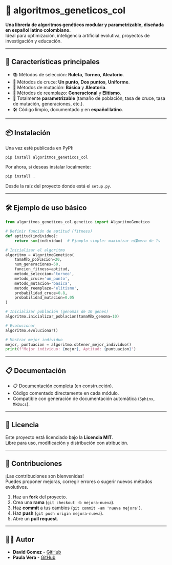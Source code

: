 # 🧬 algoritmos_geneticos_col

**Una librería de algoritmos genéticos modular y parametrizable, diseñada en español latino colombiano.**  
Ideal para optimización, inteligencia artificial evolutiva, proyectos de investigación y educación.

---

## 🚀 Características principales

- 📚 Métodos de selección: **Ruleta**, **Torneo**, **Aleatorio**.
- 🔀 Métodos de cruce: **Un punto**, **Dos puntos**, **Uniforme**.
- 🧬 Métodos de mutación: **Básica** y **Aleatoria**.
- 🔄 Métodos de reemplazo: **Generacional** y **Elitismo**.
- 🎯 Totalmente **parametrizable** (tamaño de población, tasa de cruce, tasa de mutación, generaciones, etc.).
- 🛠️ Código limpio, documentado y en **español latino**.

---

## 📦 Instalación

Una vez esté publicada en PyPI:

```bash
pip install algoritmos_geneticos_col
```

Por ahora, si deseas instalar localmente:

```bash
pip install .
```
Desde la raíz del proyecto donde está el `setup.py`.

---

## 🛠️ Ejemplo de uso básico

```python
from algoritmos_geneticos_col.genetico import AlgoritmoGenetico

# Definir función de aptitud (fitness)
def aptitud(individuo):
    return sum(individuo)  # Ejemplo simple: maximizar n煤mero de 1s

# Inicializar el algoritmo
algoritmo = AlgoritmoGenetico(
    tama帽o_poblacion=20,
    num_generaciones=50,
    funcion_fitness=aptitud,
    metodo_seleccion='torneo',
    metodo_cruce='un_punto',
    metodo_mutacion='basica',
    metodo_reemplazo='elitismo',
    probabilidad_cruce=0.8,
    probabilidad_mutacion=0.05
)

# Inicializar población (genomas de 10 genes)
algoritmo.inicializar_poblacion(tama帽o_genoma=10)

# Evolucionar
algoritmo.evolucionar()

# Mostrar mejor individuo
mejor, puntuacion = algoritmo.obtener_mejor_individuo()
print(f"Mejor individuo: {mejor}, Aptitud: {puntuacion}")
```

---

## 📋 Documentación

- 📋 [Documentación completa](https://github.com/oxgerrero/algoritmos_geneticos_DG_PV/wiki) (en construcción).
- Código comentado directamente en cada módulo.
- Compatible con generación de documentación automática (`Sphinx`, `MkDocs`).

---

## 📄 Licencia

Este proyecto está licenciado bajo la **Licencia MIT**.  
Libre para uso, modificación y distribución con atribución.

---

## 🤝 Contribuciones

¡Las contribuciones son bienvenidas!  
Puedes proponer mejoras, corregir errores o sugerir nuevos métodos evolutivos.

1. Haz un **fork** del proyecto.
2. Crea una **rama** (`git checkout -b mejora-nueva`).
3. Haz **commit** a tus cambios (`git commit -am 'nueva mejora'`).
4. Haz **push** (`git push origin mejora-nueva`).
5. Abre un **pull request**.

---

## 👨‍💻 Autor

- **David Gomez** - [GitHub](https://github.com/oxgerrero/)
- **Paula Vera** - [GitHub](https://github.com/paulav14/)
 
